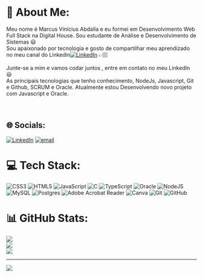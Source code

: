# 💫 About Me:
Meu nome é Marcus Vinícius Abdalla e eu formei em Desenvolvimento Web Full Stack na Digital House. Sou estudante de Análise e Desenvolvimento de Sistemas 😃️<br>Sou apaixonado por tecnologia e gosto de compartilhar meu aprendizado no meu canal do Linkedin[![LinkedIn](https://img.shields.io/badge/LinkedIn-%230077B5.svg?logo=linkedin&logoColor=white)](https://linkedin.com/in/marcusviniciusabdalla) 👉🏽️<br><br>Junte-se a mim e vamos codar juntos , entre em contato no meu LinkedIn 😃️<br>As principais tecnologias que tenho conhecimento, NodeJs, Javascript, Git e Github, SCRUM e Oracle. Atualmente estou Desenvolvendo novo projeto com Javascript e Oracle.<br><br><br>


## 🌐 Socials:
[![LinkedIn](https://img.shields.io/badge/LinkedIn-%230077B5.svg?logo=linkedin&logoColor=white)](https://linkedin.com/in/marcusviniciusabdalla) [![email](https://img.shields.io/badge/Email-D14836?logo=gmail&logoColor=white)](mailto:marcusviniciusabdalla@gmail.com) 

# 💻 Tech Stack:
![CSS3](https://img.shields.io/badge/css3-%231572B6.svg?style=for-the-badge&logo=css3&logoColor=white) ![HTML5](https://img.shields.io/badge/html5-%23E34F26.svg?style=for-the-badge&logo=html5&logoColor=white) ![JavaScript](https://img.shields.io/badge/javascript-%23323330.svg?style=for-the-badge&logo=javascript&logoColor=%23F7DF1E) ![C](https://img.shields.io/badge/c-%2300599C.svg?style=for-the-badge&logo=c&logoColor=white) ![TypeScript](https://img.shields.io/badge/typescript-%23007ACC.svg?style=for-the-badge&logo=typescript&logoColor=white) ![Oracle](https://img.shields.io/badge/Oracle-F80000?style=for-the-badge&logo=oracle&logoColor=white) ![NodeJS](https://img.shields.io/badge/node.js-6DA55F?style=for-the-badge&logo=node.js&logoColor=white) ![MySQL](https://img.shields.io/badge/mysql-4479A1.svg?style=for-the-badge&logo=mysql&logoColor=white) ![Postgres](https://img.shields.io/badge/postgres-%23316192.svg?style=for-the-badge&logo=postgresql&logoColor=white) ![Adobe Acrobat Reader](https://img.shields.io/badge/Adobe%20Acrobat%20Reader-EC1C24.svg?style=for-the-badge&logo=Adobe%20Acrobat%20Reader&logoColor=white) ![Canva](https://img.shields.io/badge/Canva-%2300C4CC.svg?style=for-the-badge&logo=Canva&logoColor=white) ![Git](https://img.shields.io/badge/git-%23F05033.svg?style=for-the-badge&logo=git&logoColor=white) ![GitHub](https://img.shields.io/badge/github-%23121011.svg?style=for-the-badge&logo=github&logoColor=white)
# 📊 GitHub Stats:
![](https://github-readme-stats.vercel.app/api?username=MarcusViniciusAbdalla&theme=dark&hide_border=false&include_all_commits=true&count_private=true)<br/>
![](https://nirzak-streak-stats.vercel.app/?user=MarcusViniciusAbdalla&theme=dark&hide_border=false)<br/>
![](https://github-readme-stats.vercel.app/api/top-langs/?username=MarcusViniciusAbdalla&theme=dark&hide_border=false&include_all_commits=true&count_private=true&layout=compact)

---
[![](https://visitcount.itsvg.in/api?id=MarcusViniciusAbdalla&icon=0&color=0)](https://visitcount.itsvg.in)

<!-- Proudly created with GPRM ( https://gprm.itsvg.in ) -->
